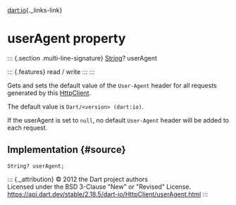 [dart:io](../../dart-io/dart-io-library){._links-link}

userAgent property
==================

::: {.section .multi-line-signature}
[String](../../dart-core/string-class)? userAgent

::: {.features}
read / write
:::
:::

Gets and sets the default value of the `User-Agent` header for all
requests generated by this [HttpClient](../httpclient-class).

The default value is `Dart/<version> (dart:io)`.

If the userAgent is set to `null`, no default `User-Agent` header will
be added to each request.

Implementation {#source}
--------------

``` {.language-dart data-language="dart"}
String? userAgent;
```

::: {._attribution}
© 2012 the Dart project authors\
Licensed under the BSD 3-Clause \"New\" or \"Revised\" License.\
<https://api.dart.dev/stable/2.18.5/dart-io/HttpClient/userAgent.html>
:::
